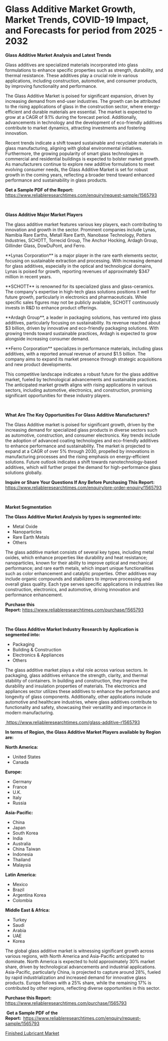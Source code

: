 <p><h1>Glass Additive Market Growth, Market Trends, COVID-19 Impact, and Forecasts for period from 2025 - 2032</h1></p><p><strong>Glass Additive Market Analysis and Latest Trends</strong></p>
<p><p>Glass additives are specialized materials incorporated into glass formulations to enhance specific properties such as strength, durability, and thermal resistance. These additives play a crucial role in various applications, including construction, automotive, and consumer products, by improving functionality and performance.</p><p>The Glass Additive Market is poised for significant expansion, driven by increasing demand from end-user industries. The growth can be attributed to the rising applications of glass in the construction sector, where energy-efficient and durable materials are essential. The market is expected to grow at a CAGR of 9.1% during the forecast period. Additionally, advancements in technology and the development of eco-friendly additives contribute to market dynamics, attracting investments and fostering innovation.</p><p>Recent trends indicate a shift toward sustainable and recyclable materials in glass manufacturing, aligning with global environmental initiatives. Furthermore, the growing popularity of smart glass technologies in commercial and residential buildings is expected to bolster market growth. As manufacturers continue to explore new additive formulations to meet evolving consumer needs, the Glass Additive Market is set for robust growth in the coming years, reflecting a broader trend toward enhanced performance and sustainability in glass products.</p></p>
<p><strong>Get a Sample PDF of the Report:&nbsp;</strong> <a href="https://www.reliableresearchtimes.com/enquiry/request-sample/1565793?utm_campaign=2198&utm_medium=2&utm_source=Github&utm_content=ia&utm_term=01022025&utm_id=glass-additive">https://www.reliableresearchtimes.com/enquiry/request-sample/1565793</a></p>
<p>&nbsp;</p>
<p><strong>Glass Additive Major Market Players</strong></p>
<p><p>The glass additive market features various key players, each contributing to innovation and growth in the sector. Prominent companies include Lynas, Namibia Rare Earths, Metall Rare Earth, Nanobase Technology, Potters Industries, SCHOTT, Torrecid Group, The Anchor Hocking, Ardagh Group, Gillinder Glass, DowDuPont, and Ferro.</p><p>**Lynas Corporation** is a major player in the rare earth elements sector, focusing on sustainable extraction and processing. With increasing demand for glass additives, especially in the optical and technological domains, Lynas is poised for growth, reporting revenues of approximately $347 million in recent years.</p><p>**SCHOTT** is renowned for its specialized glass and glass-ceramics. The company's expertise in high-tech glass solutions positions it well for future growth, particularly in electronics and pharmaceuticals. While specific sales figures may not be publicly available, SCHOTT continuously invests in R&D to enhance product offerings.</p><p>**Ardagh Group**, a leader in packaging solutions, has ventured into glass additives, particularly focusing on sustainability. Its revenue reached about $3 billion, driven by innovative and eco-friendly packaging solutions. With growing trends toward sustainable practices, Ardagh is expected to grow alongside increasing consumer demand.</p><p>**Ferro Corporation** specializes in performance materials, including glass additives, with a reported annual revenue of around $1.5 billion. The company aims to expand its market presence through strategic acquisitions and new product developments.</p><p>This competitive landscape indicates a robust future for the glass additive market, fueled by technological advancements and sustainable practices. The anticipated market growth aligns with rising applications in various sectors, including automotive, electronics, and construction, promising significant opportunities for these industry players.</p></p>
<p>&nbsp;</p>
<p><strong>What Are The Key Opportunities For Glass Additive Manufacturers?</strong></p>
<p><p>The Glass Additive market is poised for significant growth, driven by the increasing demand for specialized glass products in diverse sectors such as automotive, construction, and consumer electronics. Key trends include the adoption of advanced coating technologies and eco-friendly additives to enhance performance and sustainability. The market is projected to expand at a CAGR of over 5% through 2030, propelled by innovations in manufacturing processes and the rising emphasis on energy-efficient solutions. Future outlook indicates a shift towards nanotechnology-based additives, which will further propel the demand for high-performance glass solutions globally.</p></p>
<p><strong>Inquire or Share Your Questions If Any Before Purchasing This Report:</strong> <a href="https://www.reliableresearchtimes.com/enquiry/pre-order-enquiry/1565793?utm_campaign=2198&utm_medium=2&utm_source=Github&utm_content=ia&utm_term=01022025&utm_id=glass-additive">https://www.reliableresearchtimes.com/enquiry/pre-order-enquiry/1565793</a></p>
<p>&nbsp;</p>
<p><strong>Market Segmentation</strong></p>
<p><strong>The Glass Additive Market Analysis by types is segmented into:</strong></p>
<p><ul><li>Metal Oxide</li><li>Nanoparticles</li><li>Rare Earth Metals</li><li>Others</li></ul></p>
<p><p>The glass additive market consists of several key types, including metal oxides, which enhance properties like durability and heat resistance; nanoparticles, known for their ability to improve optical and mechanical performance; and rare earth metals, which impart unique functionalities such as color enhancement and catalytic properties. Other additives may include organic compounds and stabilizers to improve processing and overall glass quality. Each type serves specific applications in industries like construction, electronics, and automotive, driving innovation and performance enhancement.</p></p>
<p><strong>Purchase this Report:&nbsp;</strong><a href="https://www.reliableresearchtimes.com/purchase/1565793?utm_campaign=2198&utm_medium=2&utm_source=Github&utm_content=ia&utm_term=01022025&utm_id=glass-additive">https://www.reliableresearchtimes.com/purchase/1565793</a></p>
<p>&nbsp;</p>
<p><strong>The Glass Additive Market Industry Research by Application is segmented into:</strong></p>
<p><ul><li>Packaging</li><li>Building & Construction</li><li>Electronics & Appliances</li><li>Others</li></ul></p>
<p><p>The glass additive market plays a vital role across various sectors. In packaging, glass additives enhance the strength, clarity, and thermal stability of containers. In building and construction, they improve the durability and insulation properties of materials. The electronics and appliances sector utilizes these additives to enhance the performance and longevity of glass components. Additionally, other applications include automotive and healthcare industries, where glass additives contribute to functionality and safety, showcasing their versatility and importance in modern manufacturing.</p></p>
<p><a href="https://www.reliableresearchtimes.com/glass-additive-r1565793?utm_campaign=2198&utm_medium=2&utm_source=Github&utm_content=ia&utm_term=01022025&utm_id=glass-additive">&nbsp;https://www.reliableresearchtimes.com/glass-additive-r1565793</a></p>
<p><strong>In terms of Region, the Glass Additive Market Players available by Region are:</strong></p>
<p>
    <p> <strong> North America: </strong>
        <ul>
            <li>United States</li>
            <li>Canada</li>
        </ul>
        </p> 
    <p> <strong> Europe: </strong>
        <ul>
            <li>Germany</li>
            <li>France</li>
            <li>U.K.</li>
            <li>Italy</li>
            <li>Russia</li>
        </ul>
        </p> 
    <p> <strong> Asia-Pacific: </strong>
        <ul>
            <li>China</li>
            <li>Japan</li>
            <li>South Korea</li>
            <li>India</li>
            <li>Australia</li>
            <li>China Taiwan</li>
            <li>Indonesia</li>
            <li>Thailand</li>
            <li>Malaysia</li>
        </ul>
        </p> 
    <p> <strong> Latin America: </strong>
        <ul>
            <li>Mexico</li>
            <li>Brazil</li>
            <li>Argentina Korea</li>
            <li>Colombia</li>
        </ul>
        </p> 
    <p> <strong> Middle East & Africa: </strong>
        <ul>
            <li>Turkey</li>
            <li>Saudi</li>
            <li>Arabia</li>
            <li>UAE</li>
            <li>Korea</li>
        </ul>
    </p>
    </p>
<p><p>The global glass additive market is witnessing significant growth across various regions, with North America and Asia-Pacific anticipated to dominate. North America is expected to hold approximately 30% market share, driven by technological advancements and industrial applications. Asia-Pacific, particularly China, is projected to capture around 28%, fueled by rapid industrialization and increased demand for innovative glass products. Europe follows with a 25% share, while the remaining 17% is contributed by other regions, reflecting diverse opportunities in this sector.</p></p>
<p><strong>Purchase this Report: </strong><a href="https://www.reliableresearchtimes.com/purchase/1565793?utm_campaign=2198&utm_medium=2&utm_source=Github&utm_content=ia&utm_term=01022025&utm_id=glass-additive">https://www.reliableresearchtimes.com/purchase/1565793</a></p>
<p>&nbsp;<strong>Get a Sample PDF of the Report:&nbsp;&nbsp;</strong><a href="https://www.reliableresearchtimes.com/enquiry/request-sample/1565793?utm_campaign=2198&utm_medium=2&utm_source=Github&utm_content=ia&utm_term=01022025&utm_id=glass-additive">https://www.reliableresearchtimes.com/enquiry/request-sample/1565793</a></p>
<p><strong></strong></p>
<p><p><a href="https://github.com/klindsey95/Market-Research-Report-List-1/blob/main/finished-lubricant-market.md?utm_campaign=2198&utm_medium=2&utm_source=Github&utm_content=ia&utm_term=01022025&utm_id=glass-additive">Finished Lubricant Market</a></p></p>